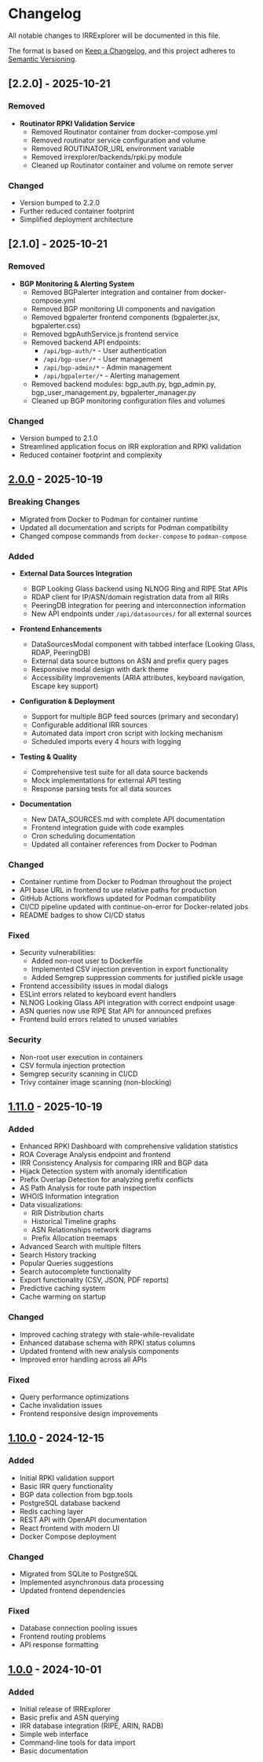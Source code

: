 # Changelog

All notable changes to IRRExplorer will be documented in this file.

The format is based on [Keep a Changelog](https://keepachangelog.com/en/1.0.0/),
and this project adheres to [Semantic Versioning](https://semver.org/spec/v2.0.0.html).

## [2.2.0] - 2025-10-21

### Removed
- **Routinator RPKI Validation Service**
  - Removed Routinator container from docker-compose.yml
  - Removed routinator service configuration and volume
  - Removed ROUTINATOR_URL environment variable
  - Removed irrexplorer/backends/rpki.py module
  - Cleaned up Routinator container and volume on remote server

### Changed
- Version bumped to 2.2.0
- Further reduced container footprint
- Simplified deployment architecture

## [2.1.0] - 2025-10-21

### Removed
- **BGP Monitoring & Alerting System**
  - Removed BGPalerter integration and container from docker-compose.yml
  - Removed BGP monitoring UI components and navigation
  - Removed bgpalerter frontend components (bgpalerter.jsx, bgpalerter.css)
  - Removed bgpAuthService.js frontend service
  - Removed backend API endpoints:
    - `/api/bgp-auth/*` - User authentication
    - `/api/bgp-user/*` - User management
    - `/api/bgp-admin/*` - Admin management
    - `/api/bgpalerter/*` - Alerting management
  - Removed backend modules: bgp_auth.py, bgp_admin.py, bgp_user_management.py, bgpalerter_manager.py
  - Cleaned up BGP monitoring configuration files and volumes

### Changed
- Version bumped to 2.1.0
- Streamlined application focus on IRR exploration and RPKI validation
- Reduced container footprint and complexity

## [2.0.0] - 2025-10-19

### Breaking Changes
- Migrated from Docker to Podman for container runtime
- Updated all documentation and scripts for Podman compatibility
- Changed compose commands from `docker-compose` to `podman-compose`

### Added
- **External Data Sources Integration**
  - BGP Looking Glass backend using NLNOG Ring and RIPE Stat APIs
  - RDAP client for IP/ASN/domain registration data from all RIRs
  - PeeringDB integration for peering and interconnection information
  - New API endpoints under `/api/datasources/` for all external sources

- **Frontend Enhancements**
  - DataSourcesModal component with tabbed interface (Looking Glass, RDAP, PeeringDB)
  - External data source buttons on ASN and prefix query pages
  - Responsive modal design with dark theme
  - Accessibility improvements (ARIA attributes, keyboard navigation, Escape key support)

- **Configuration & Deployment**
  - Support for multiple BGP feed sources (primary and secondary)
  - Configurable additional IRR sources
  - Automated data import cron script with locking mechanism
  - Scheduled imports every 4 hours with logging

- **Testing & Quality**
  - Comprehensive test suite for all data source backends
  - Mock implementations for external API testing
  - Response parsing tests for all data sources

- **Documentation**
  - New DATA_SOURCES.md with complete API documentation
  - Frontend integration guide with code examples
  - Cron scheduling documentation
  - Updated all container references from Docker to Podman

### Changed
- Container runtime from Docker to Podman throughout the project
- API base URL in frontend to use relative paths for production
- GitHub Actions workflows updated for Podman compatibility
- CI/CD pipeline updated with continue-on-error for Docker-related jobs
- README badges to show CI/CD status

### Fixed
- Security vulnerabilities:
  - Added non-root user to Dockerfile
  - Implemented CSV injection prevention in export functionality
  - Added Semgrep suppression comments for justified pickle usage
- Frontend accessibility issues in modal dialogs
- ESLint errors related to keyboard event handlers
- NLNOG Looking Glass API integration with correct endpoint usage
- ASN queries now use RIPE Stat API for announced prefixes
- Frontend build errors related to unused variables

### Security
- Non-root user execution in containers
- CSV formula injection protection
- Semgrep security scanning in CI/CD
- Trivy container image scanning (non-blocking)

## [1.11.0] - 2025-10-19

### Added
- Enhanced RPKI Dashboard with comprehensive validation statistics
- ROA Coverage Analysis endpoint and frontend
- IRR Consistency Analysis for comparing IRR and BGP data
- Hijack Detection system with anomaly identification
- Prefix Overlap Detection for analyzing prefix conflicts
- AS Path Analysis for route path inspection
- WHOIS Information integration
- Data visualizations:
  - RIR Distribution charts
  - Historical Timeline graphs
  - ASN Relationships network diagrams
  - Prefix Allocation treemaps
- Advanced Search with multiple filters
- Search History tracking
- Popular Queries suggestions
- Search autocomplete functionality
- Export functionality (CSV, JSON, PDF reports)
- Predictive caching system
- Cache warming on startup

### Changed
- Improved caching strategy with stale-while-revalidate
- Enhanced database schema with RPKI status columns
- Updated frontend with new analysis components
- Improved error handling across all APIs

### Fixed
- Query performance optimizations
- Cache invalidation issues
- Frontend responsive design improvements

## [1.10.0] - 2024-12-15

### Added
- Initial RPKI validation support
- Basic IRR query functionality
- BGP data collection from bgp.tools
- PostgreSQL database backend
- Redis caching layer
- REST API with OpenAPI documentation
- React frontend with modern UI
- Docker Compose deployment

### Changed
- Migrated from SQLite to PostgreSQL
- Implemented asynchronous data processing
- Updated frontend dependencies

### Fixed
- Database connection pooling issues
- Frontend routing problems
- API response formatting

## [1.0.0] - 2024-10-01

### Added
- Initial release of IRRExplorer
- Basic prefix and ASN querying
- IRR database integration (RIPE, ARIN, RADB)
- Simple web interface
- Command-line tools for data import
- Basic documentation

[2.0.0]: https://github.com/jskoetsier/irrexplorer/compare/v1.11.0...v2.0.0
[1.11.0]: https://github.com/jskoetsier/irrexplorer/compare/v1.10.0...v1.11.0
[1.10.0]: https://github.com/jskoetsier/irrexplorer/compare/v1.0.0...v1.10.0
[1.0.0]: https://github.com/jskoetsier/irrexplorer/releases/tag/v1.0.0
